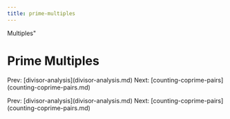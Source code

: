 ```yaml
---
title: prime-multiples
---
```


Multiples\"

# Prime Multiples

Prev: \[divisor-analysis](divisor-analysis.md)
Next:
\[counting-coprime-pairs](counting-coprime-pairs.md)

Prev: \[divisor-analysis](divisor-analysis.md)
Next:
\[counting-coprime-pairs](counting-coprime-pairs.md)

